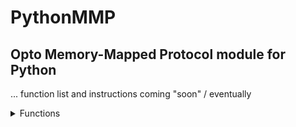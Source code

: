 # PythonMMP
Opto Memory-Mapped Protocol module for Python
-----
... function list and instructions coming "soon" / eventually

<details><summary>Functions</summary>

* **O22MMP(host)** - Initialize an Opto22 Memory Mapped object residing at 'host' address.

* **SetHDDigitalPointState(module, channel, state)** - The HD digital output at <channel> on <module> will be toggled to <state>, which should be either 1 or 0. Returns status code.

* **WriteBlock(address, value)** - Write <value> into memory location <address>. Returns int status.

* **BuildWriteBlockRequest(dest,value)** - Build the write block request bytearray. Returns bytearray block.

* **BuildReadBlockRequest(dest** - Build the read block request bytearray. Returns bytearray block.

* **UnpackWriteResponse(data)** - Unpacks the integer status code from bytes 4-8 of a write response. Returns int status.

* **close()** - Closes the socket connection to the device. Call this before the end of the script.
